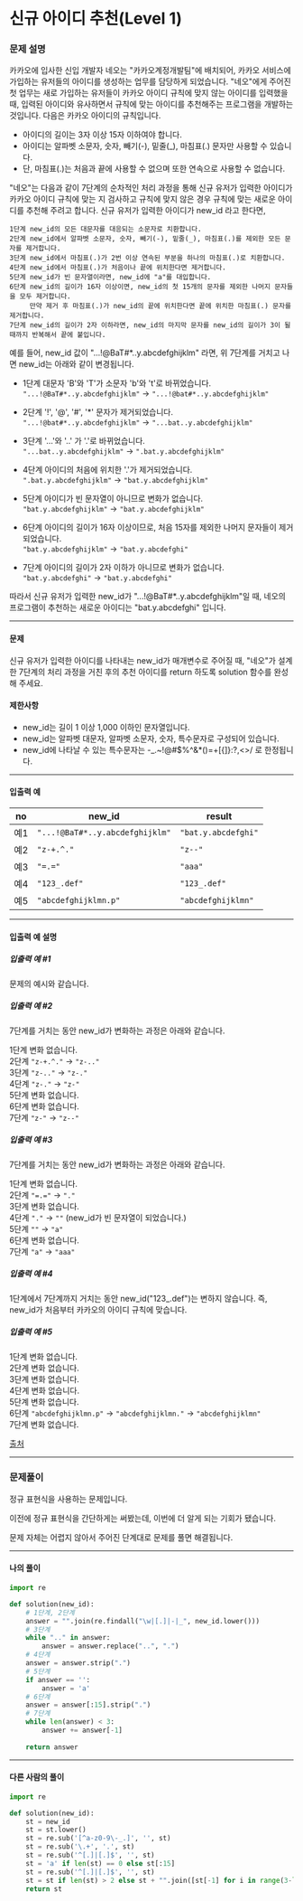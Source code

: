 # 신규 아이디 추천(Level 1)

### 문제 설명

카카오에 입사한 신입 개발자 네오는 "카카오계정개발팀"에 배치되어, 카카오 서비스에 가입하는 유저들의 아이디를 생성하는 업무를 담당하게 되었습니다. "네오"에게 주어진 첫 업무는 새로 가입하는 유저들이 카카오 아이디 규칙에 맞지 않는 아이디를 입력했을 때, 입력된 아이디와 유사하면서 규칙에 맞는 아이디를 추천해주는 프로그램을 개발하는 것입니다.
다음은 카카오 아이디의 규칙입니다.   

* 아이디의 길이는 3자 이상 15자 이하여야 합니다.
* 아이디는 알파벳 소문자, 숫자, 빼기(-), 밑줄(_), 마침표(.) 문자만 사용할 수 있습니다.
* 단, 마침표(.)는 처음과 끝에 사용할 수 없으며 또한 연속으로 사용할 수 없습니다.

"네오"는 다음과 같이 7단계의 순차적인 처리 과정을 통해 신규 유저가 입력한 아이디가 카카오 아이디 규칙에 맞는 지 검사하고 규칙에 맞지 않은 경우 규칙에 맞는 새로운 아이디를 추천해 주려고 합니다.
신규 유저가 입력한 아이디가 new_id 라고 한다면,
~~~
1단계 new_id의 모든 대문자를 대응되는 소문자로 치환합니다.
2단계 new_id에서 알파벳 소문자, 숫자, 빼기(-), 밑줄(_), 마침표(.)를 제외한 모든 문자를 제거합니다.
3단계 new_id에서 마침표(.)가 2번 이상 연속된 부분을 하나의 마침표(.)로 치환합니다.
4단계 new_id에서 마침표(.)가 처음이나 끝에 위치한다면 제거합니다.
5단계 new_id가 빈 문자열이라면, new_id에 "a"를 대입합니다.
6단계 new_id의 길이가 16자 이상이면, new_id의 첫 15개의 문자를 제외한 나머지 문자들을 모두 제거합니다.
     만약 제거 후 마침표(.)가 new_id의 끝에 위치한다면 끝에 위치한 마침표(.) 문자를 제거합니다.
7단계 new_id의 길이가 2자 이하라면, new_id의 마지막 문자를 new_id의 길이가 3이 될 때까지 반복해서 끝에 붙입니다.
~~~

예를 들어, new_id 값이 "...!@BaT#*..y.abcdefghijklm" 라면, 위 7단계를 거치고 나면 new_id는 아래와 같이 변경됩니다.

* 1단계 대문자 'B'와 'T'가 소문자 'b'와 't'로 바뀌었습니다.   
`"...!@BaT#*..y.abcdefghijklm"` → `"...!@bat#*..y.abcdefghijklm"`

* 2단계 '!', '@', '#', '*' 문자가 제거되었습니다.   
`"...!@bat#*..y.abcdefghijklm"` → `"...bat..y.abcdefghijklm"`

* 3단계 '...'와 '..' 가 '.'로 바뀌었습니다.   
`"...bat..y.abcdefghijklm"` → `".bat.y.abcdefghijklm"`   

* 4단계 아이디의 처음에 위치한 '.'가 제거되었습니다.   
`".bat.y.abcdefghijklm"` → `"bat.y.abcdefghijklm"`   

* 5단계 아이디가 빈 문자열이 아니므로 변화가 없습니다.   
`"bat.y.abcdefghijklm"` → `"bat.y.abcdefghijklm"`   

* 6단계 아이디의 길이가 16자 이상이므로, 처음 15자를 제외한 나머지 문자들이 제거되었습니다.   
`"bat.y.abcdefghijklm"` → `"bat.y.abcdefghi"`   

* 7단계 아이디의 길이가 2자 이하가 아니므로 변화가 없습니다.   
`"bat.y.abcdefghi"` → `"bat.y.abcdefghi"`   

따라서 신규 유저가 입력한 new_id가 "...!@BaT#*..y.abcdefghijklm"일 때, 네오의 프로그램이 추천하는 새로운 아이디는 "bat.y.abcdefghi" 입니다.

---

#### 문제

신규 유저가 입력한 아이디를 나타내는 new_id가 매개변수로 주어질 때, "네오"가 설계한 7단계의 처리 과정을 거친 후의 추천 아이디를 return 하도록 solution 함수를 완성해 주세요.


#### 제한사항

* new_id는 길이 1 이상 1,000 이하인 문자열입니다.
* new_id는 알파벳 대문자, 알파벳 소문자, 숫자, 특수문자로 구성되어 있습니다.
* new_id에 나타날 수 있는 특수문자는 -_.~!@#$%^&*()=+[{]}:?,<>/ 로 한정됩니다.

---

#### 입출력 예
| no  | new_id                         |	result             |
|-----|--------------------------------|---------------------|
| 예1 | `"...!@BaT#*..y.abcdefghijklm"`| `"bat.y.abcdefghi"` |
| 예2 | `"z-+.^."`                     | `"z--"`             |
| 예3 | `"=.="`	                      | `"aaa"`             |
| 예4 | `"123_.def"`                   | `"123_.def"`        |
| 예5 | `"abcdefghijklmn.p"`           | `"abcdefghijklmn"`  |

---

#### 입출력 예 설명

##### 입출력 예 #1   

문제의 예시와 같습니다.

##### 입출력 예 #2   

7단계를 거치는 동안 new_id가 변화하는 과정은 아래와 같습니다.   
   
1단계 변화 없습니다.   
2단계 `"z-+.^."` → `"z-.." `  
3단계 `"z-.."` → `"z-."`   
4단계 `"z-."` → `"z-"`   
5단계 변화 없습니다.   
6단계 변화 없습니다.   
7단계 `"z-"` → `"z--"`   
   
##### 입출력 예 #3 

7단계를 거치는 동안 new_id가 변화하는 과정은 아래와 같습니다.   

1단계 변화 없습니다.   
2단계 `"=.="` → `"."`   
3단계 변화 없습니다.   
4단계 `"."` → `""` (new_id가 빈 문자열이 되었습니다.)   
5단계 `""` → `"a"`   
6단계 변화 없습니다.   
7단계 `"a"` → `"aaa"`   
   
##### 입출력 예 #4   

1단계에서 7단계까지 거치는 동안 new_id("123_.def")는 변하지 않습니다. 즉, new_id가 처음부터 카카오의 아이디 규칙에 맞습니다.   
   
##### 입출력 예 #5   

1단계 변화 없습니다.   
2단계 변화 없습니다.   
3단계 변화 없습니다.   
4단계 변화 없습니다.   
5단계 변화 없습니다.   
6단계 `"abcdefghijklmn.p"` → `"abcdefghijklmn."` → `"abcdefghijklmn"`   
7단계 변화 없습니다.   

[출처](https://programmers.co.kr/learn/courses/30/lessons/72410)

---

### 문제풀이

정규 표현식을 사용하는 문제입니다.   

이전에 정규 표현식을 간단하게는 써봤는데, 이번에 더 알게 되는 기회가 됐습니다.   

문제 자체는 어렵지 않아서 주어진 단계대로 문제를 풀면 해결됩니다.   

---

#### 나의 풀이
~~~python
import re

def solution(new_id):
    # 1단계, 2단계
    answer = "".join(re.findall("\w|[.]|-|_", new_id.lower()))
    # 3단계
    while ".." in answer:
        answer = answer.replace("..", ".")
    # 4단계
    answer = answer.strip(".")
    # 5단계
    if answer == '':
        answer = 'a'
    # 6단계
    answer = answer[:15].strip(".")
    # 7단계
    while len(answer) < 3:
        answer += answer[-1]
        
    return answer
~~~

---

#### 다른 사람의 풀이

~~~python
import re

def solution(new_id):
    st = new_id
    st = st.lower()
    st = re.sub('[^a-z0-9\-_.]', '', st)
    st = re.sub('\.+', '.', st)
    st = re.sub('^[.]|[.]$', '', st)
    st = 'a' if len(st) == 0 else st[:15]
    st = re.sub('^[.]|[.]$', '', st)
    st = st if len(st) > 2 else st + "".join([st[-1] for i in range(3-len(st))])
    return st
~~~

